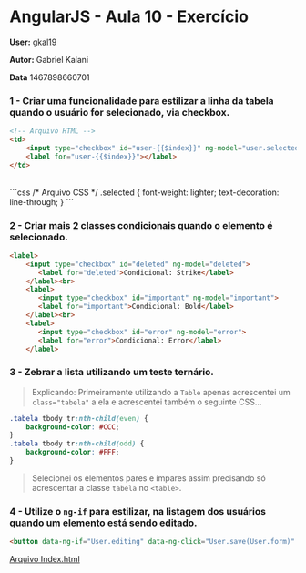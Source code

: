 # AngularJS - Aula 10 - Exercício

**User:** [gkal19](https://github.com/gkal19)

**Autor:** Gabriel Kalani

**Data** 1467898660701

### 1 - Criar uma funcionalidade para estilizar a linha da tabela quando o usuário for selecionado, via checkbox.
```html
<!-- Arquivo HTML -->
<td>
    <input type="checkbox" id="user-{{$index}}" ng-model="user.selected" />
    <label for="user-{{$index}}"></label>
</td>
```
<br>
```css
/* Arquivo CSS */
.selected {
    font-weight: lighter;
    text-decoration: line-through;
}
```



### 2 - Criar mais 2 classes condicionais quando o elemento é selecionado.
```html
<label>
    <input type="checkbox" id="deleted" ng-model="deleted">
       <label for="deleted">Condicional: Strike</label>
    </label><br>
    <label>
       <input type="checkbox" id="important" ng-model="important">
       <label for="important">Condicional: Bold</label>
    </label><br>
    <label>
       <input type="checkbox" id="error" ng-model="error">
       <label for="error">Condicional: Error</label>
    </label>
```

### 3 - Zebrar a lista utilizando um teste ternário.
> Explicando: Primeiramente utilizando a `Table` apenas acrescentei um `class="tabela"` a ela e acrescentei também o seguinte CSS...
```CSS
.tabela tbody tr:nth-child(even) {
    background-color: #CCC;
}
.tabela tbody tr:nth-child(odd) {
    background-color: #FFF;
}
```
> Selecionei os elementos pares e ímpares assim precisando só acrescentar a classe `tabela` no `<table>`.

### 4 - Utilize o `ng-if` para estilizar, na listagem dos usuários quando um elemento está sendo editado.
```html
<button data-ng-if="User.editing" data-ng-click="User.save(User.form)" class="btn btn-large animate blue waves-effect waves-light col s12" type="submit" name="action">Salvar</button>
```

[Arquivo Index.html](https://github.com/webschool-io/be-mean-instagram-angular1-exercises/blob/master/class-10/gkal19/index.html)